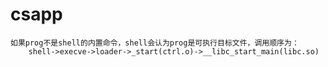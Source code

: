 # csapp
```linux> ./prog
如果prog不是shell的内置命令，shell会认为prog是可执行目标文件，调用顺序为：
    shell->execve->loader->_start(ctrl.o)->__libc_start_main(libc.so)
```

